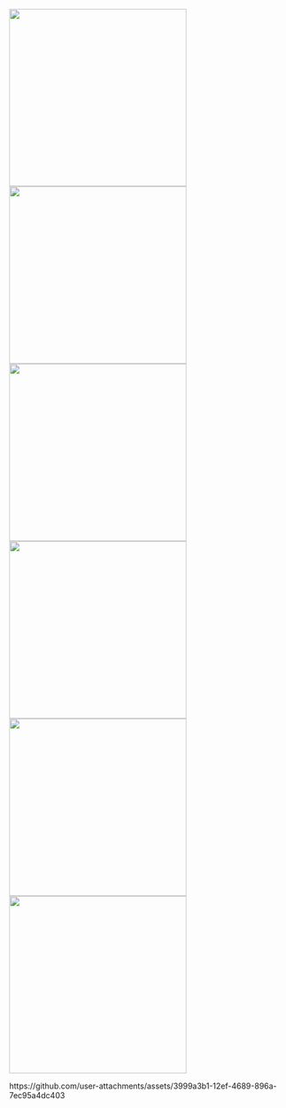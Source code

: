 <p>
  <img src = "https://github.com/user-attachments/assets/1e23d1ed-3105-4809-afb7-1ed7383aed3e"width = "320"/>
  <img src = "https://github.com/user-attachments/assets/fbe19053-508c-4913-bd77-1983e4157539" width = "320"/>
  <img src = "https://github.com/user-attachments/assets/83d49eed-9dd1-433e-ab04-17c0e45f4d98" width = "320"/>
  <img src = "https://github.com/user-attachments/assets/a8a3ac0a-401d-44b7-97fc-d0239f54b22b" width = "320"/>
  <img src = "https://github.com/user-attachments/assets/787e0486-fb18-4275-b089-783f17851b5c" width = "320"/>
  <img src = "https://github.com/user-attachments/assets/232b18c0-aa82-4c72-935f-120f049400b4" width = "320"/>
</p>
https://github.com/user-attachments/assets/3999a3b1-12ef-4689-896a-7ec95a4dc403
